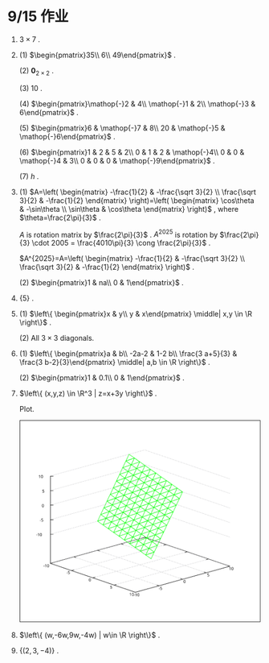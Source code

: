 # 9/15 作业

1. $3\times7$ .

2. (1) $\begin{pmatrix}35\\
   6\\
   49\end{pmatrix}$ .

   (2) $\mathbf 0_{2\times2}$ .

   (3) $10$ .

   (4) $\begin{pmatrix}\mathop{-}2 & 4\\
   \mathop{-}1 & 2\\
   \mathop{-}3 & 6\end{pmatrix}$ .

   (5) $\begin{pmatrix}6 & \mathop{-}7 & 8\\
   20 & \mathop{-}5 & \mathop{-}6\end{pmatrix}$ .

   (6) $\begin{pmatrix}1 & 2 & 5 & 2\\
   0 & 1 & 2 & \mathop{-}4\\
   0 & 0 & \mathop{-}4 & 3\\
   0 & 0 & 0 & \mathop{-}9\end{pmatrix}$ .

   (7) $h$ .

3. (1) $A=\left( \begin{matrix} -\frac{1}{2} & -\frac{\sqrt 3}{2} \\ \frac{\sqrt 3}{2} & -\frac{1}{2} \end{matrix} \right)=\left( \begin{matrix} \cos\theta & -\sin\theta \\ \sin\theta & \cos\theta \end{matrix} \right)$ , where $\theta=\frac{2\pi}{3}$ .

   $A$ is rotation matrix by $\frac{2\pi}{3}$ . $A^{2025}$ is rotation by $\frac{2\pi}{3} \cdot 2005 = \frac{4010\pi}{3} \cong \frac{2\pi}{3}$ .

   $A^{2025}=A=\left( \begin{matrix} -\frac{1}{2} & -\frac{\sqrt 3}{2} \\ \frac{\sqrt 3}{2} & -\frac{1}{2} \end{matrix} \right)$ .

   (2) $\begin{pmatrix}1 & na\\
   0 & 1\end{pmatrix}$ .

4. $\left\{ 5 \right\}$ .

5. (1) $\left\{ \begin{pmatrix}x & y\\
   y & x\end{pmatrix} \middle| x,y \in \R \right\}$ .

   (2) All $3\times3$ diagonals.

6. (1) $\left\{ \begin{pmatrix}a & b\\
   -2a-2 & 1-2 b\\
   \frac{3 a+5}{3} & \frac{3 b-2}{3}\end{pmatrix} \middle| a,b \in \R \right\}$ .

   (2) $\begin{pmatrix}1 & 0.1\\
   0 & 1\end{pmatrix}$ .

7. $\left\{ (x,y,z) \in \R^3 | z=x+3y \right\}$ .

   Plot.

   ![plot](ex7.svg)

8. $\left\{ (w,-6w,9w,-4w) | w\in \R \right\}$ .

9. $\left\{ (2,3,-4) \right\}$ .
